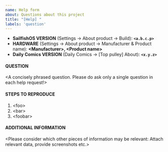 ```yaml
---
name: Help form
about: Questions about this project
title: "[Help] "
labels: 'question'
---
```


- **SailfishOS VERSION** (Settings → About product → Build): **`<a.b.c.p>`**
- **HARDWARE** (Settings → About product → Manufacturer & Product name): **\<Manufacturer\>, \<Product name\>**
- **Daily Comics VERSION** (Daily Comics → [Top pulley] About): **`<x.y.z>`**

#### QUESTION
\<A concisely phrased question.  Please do ask only a single question in each help request!\>

#### STEPS TO REPRODUCE
1. \<foo\>
2. \<bar\>
3. \<foobar\>

#### ADDITIONAL INFORMATION
\<Please consider which other pieces of information may be relevant: Attach relevant data, provide screenshots etc.\>


